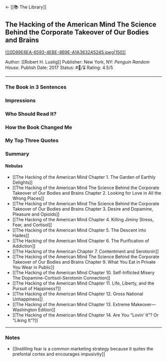 <- [[📚 The Library]]

## The Hacking of the American Mind The Science Behind the Corporate Takeover of Our Bodies and Brains

[ ![[0D89E6EA-6593-4EBE-8B9E-A1A3632A5245.jpeg|150]] ](https://www.amazon.com/gp/aw/d/B01N802BNX/ref=tmm_kin_swatch_0?ie=UTF8&qid=1660413175&sr=8-2)

Author: [[Robert H. Lustig]]
Publisher: New York, NY: _Penguin Random House_.
Publish Date: 2017
Status: #💫/⏳ 
Rating: 4.5/5

___

### The Book in 3 Sentences



### Impressions



### Who Should Read It?



### How the Book Changed Me



### My Top Three Quotes



### Summary



#### Nebulas

- [[The Hacking of the American Mind Chapter 1. The Garden of Earthly Delights]] 
- [[The Hacking of the American Mind The Science Behind the Corporate Takeover of Our Bodies and Brains Chapter 2. Looking for Love in All the Wrong Places]] 
- [[The Hacking of the American Mind The Science Behind the Corporate Takeover of Our Bodies and Brains Chapter 3. Desire and Dopamine, Pleasure and Opioids]] 
- [[The Hacking of the American Mind Chapter 4. Killing Jiminy Stress, Fear, and Cortisol]] 
- [[The Hacking of the American Mind Chapter 5. The Descent into Hades]] 
- [[The Hacking of the American Mind Chapter 6. The Purification of Addiction]] 
- [[The Hacking of the American Chapter 7. Contentment and Serotonin]] 
- [[The Hacking of the American Mind The Science Behind the Corporate Takeover of Our Bodies and Brains Chapter 9. What You Eat in Private You Wear in Public]] 
- [[The Hacking of the American Mind Chapter 10. Self-Inflicted Misery The Dopamine-Cortisol-Serotonin Connection]] 
- [[The Hacking of the American Mind Chapter 11. Life, Liberty, and the Pursuit of Happiness?]]
- [[The Hacking of the American Mind Chapter 12. Gross National Unhappiness]]
- [[The Hacking of the American Mind Chapter 13. Extreme Makeover—Washington Edition]]
- [[The Hacking of the American Mind Chapter 14. Are You “Lovin’ It”? Or “Liking It”?]]

___

### Notes

- [[Instilling fear is a common marketing strategy because it quites the prefontal cortex and encourages impusivity]]

